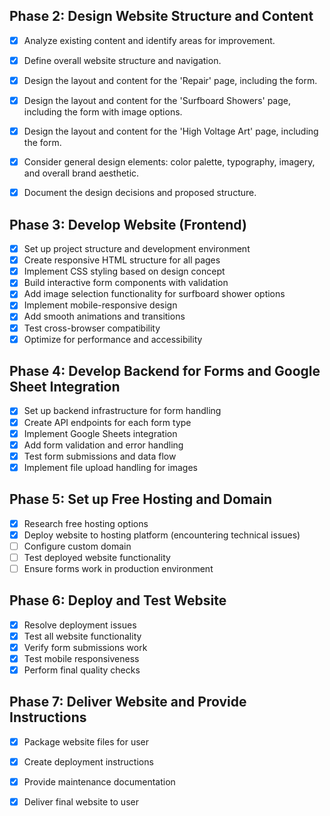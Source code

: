 ## Phase 2: Design Website Structure and Content

- [x] Analyze existing content and identify areas for improvement.
- [x] Define overall website structure and navigation.
- [x] Design the layout and content for the 'Repair' page, including the form.
- [x] Design the layout and content for the 'Surfboard Showers' page, including the form with image options.
- [x] Design the layout and content for the 'High Voltage Art' page, including the form.
- [x] Consider general design elements: color palette, typography, imagery, and overall brand aesthetic.
- [x] Document the design decisions and proposed structure.


## Phase 3: Develop Website (Frontend)

- [x] Set up project structure and development environment
- [x] Create responsive HTML structure for all pages
- [x] Implement CSS styling based on design concept
- [x] Build interactive form components with validation
- [x] Add image selection functionality for surfboard shower options
- [x] Implement mobile-responsive design
- [x] Add smooth animations and transitions
- [x] Test cross-browser compatibility
- [x] Optimize for performance and accessibility

## Phase 4: Develop Backend for Forms and Google Sheet Integration

- [x] Set up backend infrastructure for form handling
- [x] Create API endpoints for each form type
- [x] Implement Google Sheets integration
- [x] Add form validation and error handling
- [x] Test form submissions and data flow
- [x] Implement file upload handling for images

## Phase 5: Set up Free Hosting and Domain

- [x] Research free hosting options
- [x] Deploy website to hosting platform (encountering technical issues)
- [ ] Configure custom domain
- [ ] Test deployed website functionality
- [ ] Ensure forms work in production environment

## Phase 6: Deploy and Test Website

- [x] Resolve deployment issues
- [x] Test all website functionality
- [x] Verify form submissions work
- [x] Test mobile responsiveness
- [x] Perform final quality checks

## Phase 7: Deliver Website and Provide Instructions

- [x] Package website files for user
- [x] Create deployment instructions
- [x] Provide maintenance documentation
- [x] Deliver final website to user

